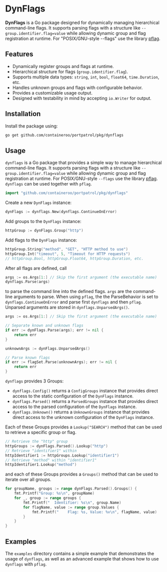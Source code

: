 # DynFlags

**DynFlags** is a Go package designed for dynamically managing hierarchical command-line flags. It supports parsing flags with a structure like `--group.identifier.flag=value` while allowing dynamic group and flag registration at runtime. For "POSIX/GNU-style --flags" use the library [pflag](https://github.com/spf13/pflag).

## Features

- Dynamically register groups and flags at runtime.
- Hierarchical structure for flags (`group.identifier.flag`).
- Supports multiple data types: `string`, `int`, `bool`, `float64`, `time.Duration`, etc.
- Handles unknown groups and flags with configurable behavior.
- Provides a customizable usage output.
- Designed with testability in mind by accepting `io.Writer` for output.

## Installation

Install the package using:

```bash
go get github.com/containeroo/portpatrol/pkg/dynflags
```

## Usage

`dynflags` is a Go package that provides a simple way to manage hierarchical command-line flags.
It supports parsing flags with a structure like `--group.identifier.flag=value` while allowing dynamic group and flag registration at runtime.
For POSIX/GNU-style `--flags` use the library [pflag](https://github.com/spf13/pflag). `dynflags` can be used together with `pflag`.

```go
import "github.com/containeroo/portpatrol/pkg/dynflags"
```

Create a new `DynFlags` instance:

```go
dynFlags := dynflags.New(dynflags.ContinueOnError)
```

Add groups to the `DynFlags` instance:

```go
httpGroup := dynFlags.Group("http")
```

Add flags to the `DynFlags` instance:

```go
httpGroup.String("method", "GET", "HTTP method to use")
httpGroup.Int("timeout", 5, "Timeout for HTTP requests")
// httpGroup.Bool, httpGroup.Float64, httpGroup.Duration, etc.
```

After all flags are defined, call

```go
args := os.Args[1:] // Skip the first argument (the executable name)
dynflags.Parse(args)
```

to parse the command line into the defined flags. `args` are the command-line arguments to parse.
When using `pflag`, the the ParseBehavior is set to `dynflags.ContinueOnError` and parse first `dynflags` and then `pflag`.
Unparsed arguments are stored in `dynflags.UnparsedArgs()`.

```go
args := os.Args[1:] // Skip the first argument (the executable name)

// Separate known and unknown flags
if err := dynFlags.Parse(args); err != nil {
	return err
}

unknownArgs := dynFlags.UnparsedArgs()

// Parse known flags
if err := flagSet.Parse(unknownArgs); err != nil {
	return err
}
```

`dynflags` provides 3 Groups:

- `dynflags.Config()` returns a `ConfigGroups` instance that provides direct access to the static configuration of the `DynFlags` instance.
- `dynflags.Parsed()` returns a `ParsedGroups` instance that provides direct access to the parsed configuration of the `DynFlags` instance.
- `dynflags.Unknown()` returns a `UnknownGroups` instance that provides direct access to the unknown configuration of the `DynFlags` instance.

Each of these Groups provides a `Lookup("SEARCH")` method that can be used to retrieve a specific group or flag.

```go
// Retrieve the "http" group
httpGroups := dynFlags.Parsed().Lookup("http")
// Retrieve "identifier1" within
httpIdentifier1 := httpGroups.Lookup("identifier1")
// Retrieve "method" within "identifier1"
httpIdentifier1.Lookup("method")
```

and each of these Groups provides a `Groups()` method that can be used to iterate over all groups.

```go
for groupName, groups := range dynFlags.Parsed().Groups() {
	fmt.Printf("Group: %s\n", groupName)
	for _, group := range groups {
		fmt.Printf("  Identifier: %s\n", group.Name)
		for flagName, value := range group.Values {
			fmt.Printf("    Flag: %s, Value: %v\n", flagName, value)
		}
	}
}
```

## Examples

The `examples` directory contains a simple example that demonstrates the usage of `dynflags`, as well as an advanced example that shows how to use `dynflags` with `pflag`.

